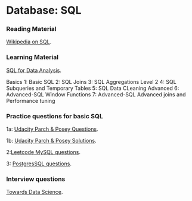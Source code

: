 # Database: SQL


### Reading Material

[Wikipedia on SQL](https://en.wikipedia.org/wiki/SQL).

### Learning Material

[SQL for Data Analysis](https://www.udacity.com/course/sql-for-data-analysis--ud198).

Basics
1: Basic SQL
2: SQL Joins
3: SQL Aggregations 
Level 2
4: SQL Subqueries and Temporary Tables
5: SQL Data CLeaning
Advanced
6: Advanced-SQL Window Functions
7: Advanced-SQL Advanced joins and Performance tuning

### Practice questions for basic SQL

1a: [Udacity Parch & Posey Questions](https://docs.google.com/document/d/1IQ6jkNK-Qit-lOXj_-d56gUDIq0daBA-Bw969GAI9Gw/edit?usp=sharing).

1b: [Udacity Parch & Posey Solutions](https://docs.google.com/document/d/1_pbNI0YaJrRZiDFE3kEU2_BXY_D4R68gVkLQMoTSyUA/edit?usp=sharing).
   
2:[Leetcode MySQL questions](https://leetcode.com).

3: [PostgresSQL questions](https://pgexercises.com/questions/basic/).



### Interview questions

[Towards Data Science](https://towardsdatascience.com/how-to-ace-data-science-interviews-sql-b71de212e433).
